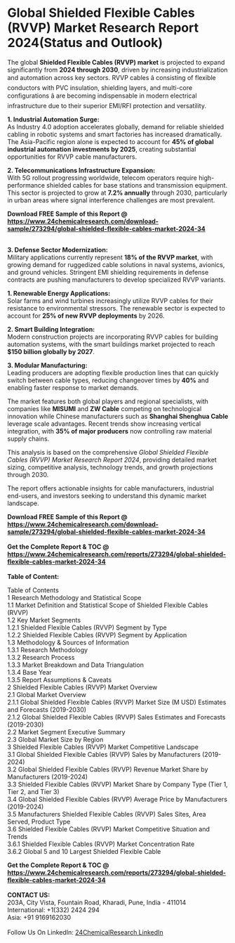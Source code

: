 <h1>Global Shielded Flexible Cables (RVVP) Market Research Report 2024(Status and Outlook)</h1><p>The global <strong>Shielded Flexible Cables (RVVP) market</strong> is projected to expand significantly from <strong>2024 through 2030</strong>, driven by increasing industrialization and automation across key sectors. RVVP cables â consisting of flexible conductors with PVC insulation, shielding layers, and multi-core configurations â are becoming indispensable in modern electrical infrastructure due to their superior EMI/RFI protection and versatility.</p><p><strong>1. Industrial Automation Surge:</strong><br>
As Industry 4.0 adoption accelerates globally, demand for reliable shielded cabling in robotic systems and smart factories has increased dramatically. The Asia-Pacific region alone is expected to account for <strong>45% of global industrial automation investments by 2025</strong>, creating substantial opportunities for RVVP cable manufacturers.</p><p><strong>2. Telecommunications Infrastructure Expansion:</strong><br>
With 5G rollout progressing worldwide, telecom operators require high-performance shielded cables for base stations and transmission equipment. This sector is projected to grow at <strong>7.2% annually</strong> through 2030, particularly in urban areas where signal interference challenges are most prevalent.</p><div><b>Download FREE Sample of this Report @ 
            <a href="https://www.24chemicalresearch.com/download-sample/273294/global-shielded-flexible-cables-market-2024-34">
            https://www.24chemicalresearch.com/download-sample/273294/global-shielded-flexible-cables-market-2024-34</a></b></div><br><p><strong>3. Defense Sector Modernization:</strong><br>
Military applications currently represent <strong>18% of the RVVP market</strong>, with growing demand for ruggedized cable solutions in naval systems, avionics, and ground vehicles. Stringent EMI shielding requirements in defense contracts are pushing manufacturers to develop specialized RVVP variants.</p><p><strong>1. Renewable Energy Applications:</strong><br>
Solar farms and wind turbines increasingly utilize RVVP cables for their resistance to environmental stressors. The renewable sector is expected to account for <strong>25% of new RVVP deployments</strong> by 2026.</p><p><strong>2. Smart Building Integration:</strong><br>
Modern construction projects are incorporating RVVP cables for building automation systems, with the smart buildings market projected to reach <strong>$150 billion globally by 2027</strong>.</p><p><strong>3. Modular Manufacturing:</strong><br>
Leading producers are adopting flexible production lines that can quickly switch between cable types, reducing changeover times by <strong>40%</strong> and enabling faster response to market demands.</p><p>The market features both global players and regional specialists, with companies like <strong>MISUMI</strong> and <strong>ZW Cable</strong> competing on technological innovation while Chinese manufacturers such as <strong>Shanghai Shenghua Cable</strong> leverage scale advantages. Recent trends show increasing vertical integration, with <strong>35% of major producers</strong> now controlling raw material supply chains.</p><p>This analysis is based on the comprehensive <em>Global Shielded Flexible Cables (RVVP) Market Research Report 2024</em>, providing detailed market sizing, competitive analysis, technology trends, and growth projections through 2030.</p><p>The report offers actionable insights for cable manufacturers, industrial end-users, and investors seeking to understand this dynamic market landscape.</p><div><b>Download FREE Sample of this Report @ 
            <a href="https://www.24chemicalresearch.com/download-sample/273294/global-shielded-flexible-cables-market-2024-34">
            https://www.24chemicalresearch.com/download-sample/273294/global-shielded-flexible-cables-market-2024-34</a></b></div><br><div><b>Get the Complete Report & TOC @ 
            <a href="https://www.24chemicalresearch.com/reports/273294/global-shielded-flexible-cables-market-2024-34">
            https://www.24chemicalresearch.com/reports/273294/global-shielded-flexible-cables-market-2024-34</a></b></div><br>
            <b>Table of Content:</b><p>Table of Contents<br />
1 Research Methodology and Statistical Scope<br />
1.1 Market Definition and Statistical Scope of Shielded Flexible Cables (RVVP)<br />
1.2 Key Market Segments<br />
1.2.1 Shielded Flexible Cables (RVVP) Segment by Type<br />
1.2.2 Shielded Flexible Cables (RVVP) Segment by Application<br />
1.3 Methodology & Sources of Information<br />
1.3.1 Research Methodology<br />
1.3.2 Research Process<br />
1.3.3 Market Breakdown and Data Triangulation<br />
1.3.4 Base Year<br />
1.3.5 Report Assumptions & Caveats<br />
2 Shielded Flexible Cables (RVVP) Market Overview<br />
2.1 Global Market Overview<br />
2.1.1 Global Shielded Flexible Cables (RVVP) Market Size (M USD) Estimates and Forecasts (2019-2030)<br />
2.1.2 Global Shielded Flexible Cables (RVVP) Sales Estimates and Forecasts (2019-2030)<br />
2.2 Market Segment Executive Summary<br />
2.3 Global Market Size by Region<br />
3 Shielded Flexible Cables (RVVP) Market Competitive Landscape<br />
3.1 Global Shielded Flexible Cables (RVVP) Sales by Manufacturers (2019-2024)<br />
3.2 Global Shielded Flexible Cables (RVVP) Revenue Market Share by Manufacturers (2019-2024)<br />
3.3 Shielded Flexible Cables (RVVP) Market Share by Company Type (Tier 1, Tier 2, and Tier 3)<br />
3.4 Global Shielded Flexible Cables (RVVP) Average Price by Manufacturers (2019-2024)<br />
3.5 Manufacturers Shielded Flexible Cables (RVVP) Sales Sites, Area Served, Product Type<br />
3.6 Shielded Flexible Cables (RVVP) Market Competitive Situation and Trends<br />
3.6.1 Shielded Flexible Cables (RVVP) Market Concentration Rate<br />
3.6.2 Global 5 and 10 Largest Shielded Flexible Cable</p><div><b>Get the Complete Report & TOC @ 
            <a href="https://www.24chemicalresearch.com/reports/273294/global-shielded-flexible-cables-market-2024-34">
            https://www.24chemicalresearch.com/reports/273294/global-shielded-flexible-cables-market-2024-34</a></b></div><br><b>CONTACT US:</b><br>
            203A, City Vista, Fountain Road, Kharadi, Pune, India - 411014<br>
            International: +1(332) 2424 294<br>
            Asia: +91 9169162030 <br><br>
            Follow Us On LinkedIn: <a href="https://www.linkedin.com/company/24chemicalresearch/">24ChemicalResearch LinkedIn</a>
